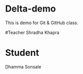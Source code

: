 # Delta-demo
This is demo for Git &amp; GitHub class.

#Teacher
Shradha Khapra

# Student
Dhamma Sonsale


